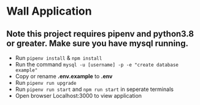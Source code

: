 # Wall Application

## Note this project requires pipenv and python3.8 or greater. Make sure you have mysql running.

- Run `pipenv install` & `npm install`
- Run the command `mysql -u [username] -p -e "create database example"`
- Copy or rename **.env.example** to **.env**
- Run `pipenv run upgrade`
- Run `pipenv run start` and `npm run start` in seperate terminals
- Open browser Localhost:3000 to view application
